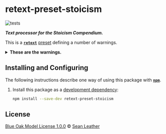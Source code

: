 # retext-preset-stoicism

<!-- Badges -->

![tests][tests-badge]

<!-- Brief description -->

_**Text processor for the Stoicism Compendium.**_

This is a [**`retext`**][retext] [preset][] defining a number of warnings.

<details>
<summary><strong>These are the warnings.</strong></summary>

Each of the plugins is configured to emit a warning for the issue mentioned:

<!-- Keep these sorted alphabetically. -->

| Plugin                          | Issue                                                |
| ------------------------------- | ---------------------------------------------------- |
| [`retext-contractions`][]       | incorrect apostrophes in contractions                |
| [`retext-diacritics`][]         | incorrect diacritics                                 |
| [`retext-indefinite-article`][] | incorrect indefinite articles                        |
| [`retext-quotes`][]             | “straight” instead of “smart” quotes and apostrophes |
| [`retext-redundant-acronyms`][] | redundant acronyms                                   |
| [`retext-repeated-words`][]     | repeated words                                       |
| [`retext-sentence-spacing`][]   | number of spaces between sentences ≠ 1               |

</details>

<!-- Sections -->

## Installing and Configuring

The following instructions describe one way of using this package with
[**`npm`**][npm-cli].

1. Install this package as a [development dependency][npm-dependencies]:

   ```sh
   npm install --save-dev retext-preset-stoicism
   ```

## License

[Blue Oak Model License 1.0.0][license] © [Sean Leather][author]

<!-- Definitions, sorted alphabetically -->

[author]: https://github.com/spl
[license]: ./license.md
[npm-dependencies]: https://docs.npmjs.com/specifying-dependencies-and-devdependencies-in-a-package-json-file
[npm-cli]: https://docs.npmjs.com/cli/install
[preset]: https://github.com/unifiedjs/unified#preset
[`retext-contractions`]: https://github.com/retextjs/retext-contractions
[`retext-diacritics`]: https://github.com/retextjs/retext-diacritics
[`retext-indefinite-article`]: https://github.com/retextjs/retext-indefinite-article
[`retext-quotes`]: https://github.com/retextjs/retext-quotes
[`retext-redundant-acronyms`]: https://github.com/retextjs/retext-redundant-acronyms
[`retext-repeated-words`]: https://github.com/retextjs/retext-repeated-words
[`retext-sentence-spacing`]: https://github.com/retextjs/retext-sentence-spacing
[retext]: https://github.com/retextjs/retext
[tests-badge]: https://github.com/stoicism-compendium/retext-preset-stoicism/workflows/tests/badge.svg
